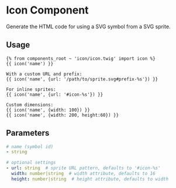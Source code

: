 # Icon Component

Generate the HTML code for using a SVG symbol from a SVG sprite.

## Usage

```twig
{% from components_root ~ 'icon/icon.twig' import icon %}
{{ icon('name') }}

With a custom URL and prefix:
{{ icon('name', {url: '/path/to/sprite.svg#prefix-%s'}) }}

For inline sprites:
{{ icon('name', {url: '#icon-%s'}) }}

Custom dimensions:
{{ icon('name', {width: 100}) }}
{{ icon('name', {width: 200, height:60}) }}
```

## Parameters

```yml
# name (symbol id)
- string

# optional settings
- url: string  # sprite URL pattern, defaults to '#icon-%s'
  width: number|string  # width attribute, defaults to 16
  height: number|string  # height attribute, defaults to width
```
